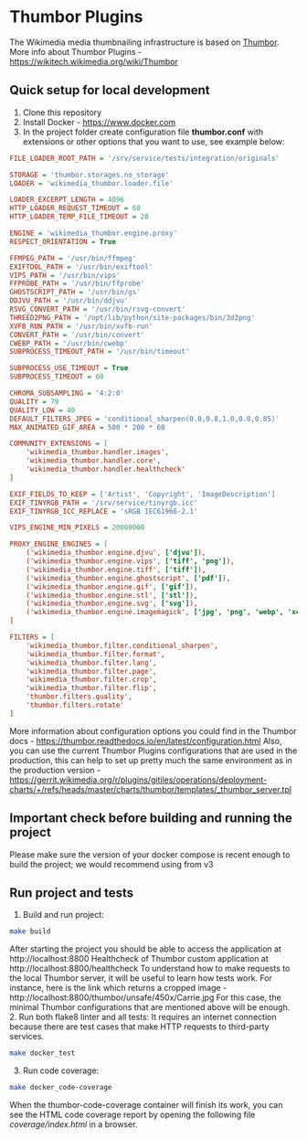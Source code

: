 # Thumbor Plugins

The Wikimedia media thumbnailing infrastructure is based on [Thumbor](https://github.com/thumbor/thumbor).
More info about Thumbor Plugins - https://wikitech.wikimedia.org/wiki/Thumbor

## Quick setup for local development

1. Clone this repository
2. Install Docker - https://www.docker.com
3. In the project folder create configuration file **thumbor.conf** with extensions or other options that you want to use, see example below:
```ini
FILE_LOADER_ROOT_PATH = '/srv/service/tests/integration/originals'

STORAGE = 'thumbor.storages.no_storage'
LOADER = 'wikimedia_thumbor.loader.file'

LOADER_EXCERPT_LENGTH = 4096
HTTP_LOADER_REQUEST_TIMEOUT = 60
HTTP_LOADER_TEMP_FILE_TIMEOUT = 20

ENGINE = 'wikimedia_thumbor.engine.proxy'
RESPECT_ORIENTATION = True

FFMPEG_PATH = '/usr/bin/ffmpeg'
EXIFTOOL_PATH = '/usr/bin/exiftool'
VIPS_PATH = '/usr/bin/vips'
FFPROBE_PATH = '/usr/bin/ffprobe'
GHOSTSCRIPT_PATH = '/usr/bin/gs'
DDJVU_PATH = '/usr/bin/ddjvu'
RSVG_CONVERT_PATH = '/usr/bin/rsvg-convert'
THREED2PNG_PATH = '/opt/lib/python/site-packages/bin/3d2png'
XVFB_RUN_PATH = '/usr/bin/xvfb-run'
CONVERT_PATH = '/usr/bin/convert'
CWEBP_PATH = '/usr/bin/cwebp'
SUBPROCESS_TIMEOUT_PATH = '/usr/bin/timeout'

SUBPROCESS_USE_TIMEOUT = True
SUBPROCESS_TIMEOUT = 60

CHROMA_SUBSAMPLING = '4:2:0'
QUALITY = 79
QUALITY_LOW = 40
DEFAULT_FILTERS_JPEG = 'conditional_sharpen(0.0,0.8,1.0,0.0,0.85)'
MAX_ANIMATED_GIF_AREA = 500 * 200 * 60

COMMUNITY_EXTENSIONS = [
    'wikimedia_thumbor.handler.images',
    'wikimedia_thumbor.handler.core',
    'wikimedia_thumbor.handler.healthcheck'
]

EXIF_FIELDS_TO_KEEP = ['Artist', 'Copyright', 'ImageDescription']
EXIF_TINYRGB_PATH = '/srv/service/tinyrgb.icc'
EXIF_TINYRGB_ICC_REPLACE = 'sRGB IEC61966-2.1'

VIPS_ENGINE_MIN_PIXELS = 20000000

PROXY_ENGINE_ENGINES = [
    ('wikimedia_thumbor.engine.djvu', ['djvu']),
    ('wikimedia_thumbor.engine.vips', ['tiff', 'png']),
    ('wikimedia_thumbor.engine.tiff', ['tiff']),
    ('wikimedia_thumbor.engine.ghostscript', ['pdf']),
    ('wikimedia_thumbor.engine.gif', ['gif']),
    ('wikimedia_thumbor.engine.stl', ['stl']),
    ('wikimedia_thumbor.engine.svg', ['svg']),
    ('wikimedia_thumbor.engine.imagemagick', ['jpg', 'png', 'webp', 'xcf']),
]

FILTERS = [
    'wikimedia_thumbor.filter.conditional_sharpen',
    'wikimedia_thumbor.filter.format',
    'wikimedia_thumbor.filter.lang',
    'wikimedia_thumbor.filter.page',
    'wikimedia_thumbor.filter.crop',
    'wikimedia_thumbor.filter.flip',
    'thumbor.filters.quality',
    'thumbor.filters.rotate'
]
```
More information about configuration options you could find in the Thumbor docs - https://thumbor.readthedocs.io/en/latest/configuration.html
Also, you can use the current Thumbor Plugins configurations that are used in the production, this can help to set up pretty much the same environment as in the production version - https://gerrit.wikimedia.org/r/plugins/gitiles/operations/deployment-charts/+/refs/heads/master/charts/thumbor/templates/_thumbor_server.tpl

## Important check before building and running the project

Please make sure the version of your docker compose is recent enough to build the project; we would recommend using from v3

## Run project and tests

1. Build and run project:
```bash
make build
```
After starting the project you should be able to access the application at http://localhost:8800
Healthcheck of Thumbor custom application at http://localhost:8800/healthcheck
To understand how to make requests to the local Thumbor server, it will be useful to learn how tests work. For instance, here is the link which returns a cropped image - http://localhost:8800/thumbor/unsafe/450x/Carrie.jpg For this case, the minimal Thumbor configurations that are mentioned above will be enough.
2. Run both flake8 linter and all tests:
It requires an internet connection because there are test cases that make HTTP requests to third-party services.
```bash
make docker_test
```
3. Run code coverage:
```bash
make docker_code-coverage
```
When the thumbor-code-coverage container will finish its work, you can see the HTML code coverage report by opening the following file *coverage/index.html* in a browser.
